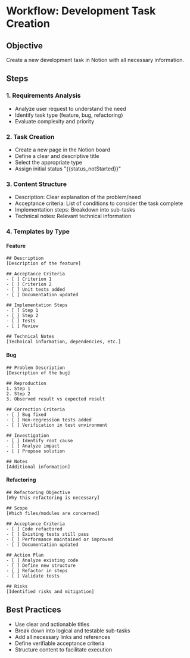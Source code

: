 # Workflow: Development Task Creation

## Objective
Create a new development task in Notion with all necessary information.

## Steps

### 1. Requirements Analysis
- Analyze user request to understand the need
- Identify task type (feature, bug, refactoring)
- Evaluate complexity and priority

### 2. Task Creation
- Create a new page in the Notion board
- Define a clear and descriptive title
- Select the appropriate type
- Assign initial status "{{status_notStarted}}"

### 3. Content Structure
- Description: Clear explanation of the problem/need
- Acceptance criteria: List of conditions to consider the task complete
- Implementation steps: Breakdown into sub-tasks
- Technical notes: Relevant technical information

### 4. Templates by Type

#### Feature
```
## Description
[Description of the feature]

## Acceptance Criteria
- [ ] Criterion 1
- [ ] Criterion 2
- [ ] Unit tests added
- [ ] Documentation updated

## Implementation Steps
- [ ] Step 1
- [ ] Step 2
- [ ] Tests
- [ ] Review

## Technical Notes
[Technical information, dependencies, etc.]
```

#### Bug
```
## Problem Description
[Description of the bug]

## Reproduction
1. Step 1
2. Step 2
3. Observed result vs expected result

## Correction Criteria
- [ ] Bug fixed
- [ ] Non-regression tests added
- [ ] Verification in test environment

## Investigation
- [ ] Identify root cause
- [ ] Analyze impact
- [ ] Propose solution

## Notes
[Additional information]
```

#### Refactoring
```
## Refactoring Objective
[Why this refactoring is necessary]

## Scope
[Which files/modules are concerned]

## Acceptance Criteria
- [ ] Code refactored
- [ ] Existing tests still pass
- [ ] Performance maintained or improved
- [ ] Documentation updated

## Action Plan
- [ ] Analyze existing code
- [ ] Define new structure
- [ ] Refactor in steps
- [ ] Validate tests

## Risks
[Identified risks and mitigation]
```

## Best Practices
- Use clear and actionable titles
- Break down into logical and testable sub-tasks
- Add all necessary links and references
- Define verifiable acceptance criteria
- Structure content to facilitate execution